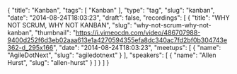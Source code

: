{
  "title": "Kanban",
  "tags": [
    "Kanban"
  ],
  "type": "tag",
  "slug": "kanban",
  "date": "2014-08-24T18:03:23",
  "draft": false,
  "recordings": [
    {
      "title": "WHY NOT SCRUM, WHY NOT KANBAN",
      "slug": "why-not-scrum-why-not-kanban",
      "thumbnail": "https://i.vimeocdn.com/video/486707988-9400d252f6d3eb02aaa613e1a4270594355efa8dc340ac7fd2bf0b304743e362-d_295x166",
      "date": "2014-08-24T18:03:23",
      "meetups": [
        {
          "name": "AgileDotNext",
          "slug": "agiledotnext"
        }
      ],
      "speakers": [
        {
          "name": "Allen Hurst",
          "slug": "allen-hurst"
        }
      ]
    }
  ]
}